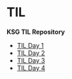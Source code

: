 # TIL
**KSG TIL Repository**

- [TIL Day 1](TIL/241216_TIL.md)
- [TIL Day 2](TIL/241217_TIL.md)
- [TIL Day 3](TIL/241218_TIL.md)
- [TIL Day 4](TIL/241219_TIL.md)
